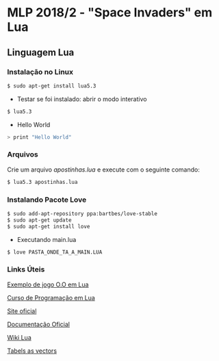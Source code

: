 # MLP 2018/2 - "Space Invaders" em Lua


## Linguagem Lua

### Instalação no Linux

```bash
$ sudo apt-get install lua5.3
```

* Testar se foi instalado: abrir o modo interativo

```bash
$ lua5.3
```

* Hello World

```bash
> print "Hello World"
```
### Arquivos

Crie um arquivo <i>apostinhas.lua</i> e execute com o seguinte comando:

```bash
$ lua5.3 apostinhas.lua
```

### Instalando Pacote Love

```bash
$ sudo add-apt-repository ppa:bartbes/love-stable
$ sudo apt-get update
$ sudo apt-get install love
```

* Executando main.lua

```bash
$ love PASTA_ONDE_TA_A_MAIN.LUA
```

### Links Úteis

[Exemplo de jogo O.O em Lua](https://www.youtube.com/watch?v=hByAXwpoCzs)

[Curso de Programação em Lua](https://www.youtube.com/watch?v=3BA_fK0yXrI)

[Site oficial](https://www.lua.org/)

[Documentação Oficial](https://www.lua.org/docs.html)

[Wiki Lua](http://lua-users.org/wiki/)

[Tabels as vectors](https://www.lua.org/pil/2.5.html)